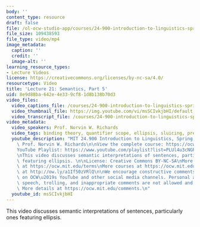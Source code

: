 ```yaml
---
body: ''
content_type: resource
draft: false
file: /ol-ocw-studio-app/courses/24-900-introduction-to-linguistics-spring-2022/ocw_24900_lecture21_2022apr21_360p_16_9.mp4
file_size: 109438593
file_type: video/mp4
image_metadata:
  caption: ''
  credit: ''
  image-alt: ''
learning_resource_types:
- Lecture Videos
license: https://creativecommons.org/licenses/by-nc-sa/4.0/
resourcetype: Video
title: 'Lecture 21: Semantics, Part 5'
uid: 8e9d88ba-642e-4e33-9cf8-1d8b138b70d3
video_files:
  video_captions_file: /courses/24-900-introduction-to-linguistics-spring-2022/1EszDHIhvb-PvBwxjgNAwoWCi90TygE3T_transcript.webvtt
  video_thumbnail_file: https://img.youtube.com/vi/msSCIvkjbHI/default.jpg
  video_transcript_file: /courses/24-900-introduction-to-linguistics-spring-2022/1EszDHIhvb-PvBwxjgNAwoWCi90TygE3T_transcript.pdf
video_metadata:
  video_speakers: Prof. Norvin W. Richards
  video_tags: binding theory, quantifier scope, ellipsis, sluicing, preposition stranding
  youtube_description: "MIT 24.900 Introduction to Linguistics, Spring 2022\nInstructor:\
    \ Prof. Norvin W. Richards\n\nView the complete course: https://ocw.mit.edu/courses/24-900-introduction-to-linguistics-spring-2022/\n\
    YouTube Playlist: https://www.youtube.com/playlist?list=PLUl4u3cNGP63BZGNOqrF2qf_yxOjuG35j\n\
    \nThis video discusses semantic interpretations of sentences, particularly ones\
    \ featuring ellipsis. \n\nLicense: Creative Commons BY-NC-SA\nMore information\
    \ at https://ocw.mit.edu/terms\nMore courses at https://ocw.mit.edu\nSupport OCW\
    \ at http://ow.ly/a1If50zVRlQ\n\nWe encourage constructive comments and discussion\
    \ on OCW\u2019s YouTube and other social media channels. Personal attacks, hate\
    \ speech, trolling, and inappropriate comments are not allowed and may be removed.\
    \ More details at https://ocw.mit.edu/comments.\n"
  youtube_id: msSCIvkjbHI
---
```

This video discusses semantic interpretations of sentences, particularly ones featuring ellipsis.